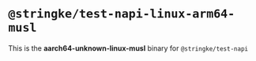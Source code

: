 # `@stringke/test-napi-linux-arm64-musl`

This is the **aarch64-unknown-linux-musl** binary for `@stringke/test-napi`
